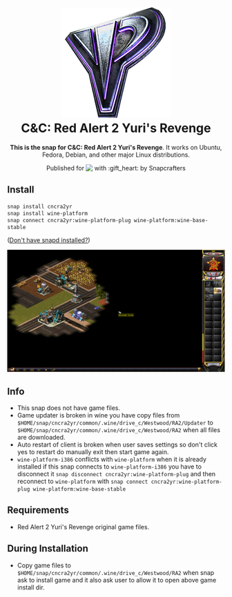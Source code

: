 <h1 align="center">
  <img src="snap/gui/cncra2yr.png" alt="C&C: Red Alert 2 Yuri's Revenge">
  <br />
  C&C: Red Alert 2 Yuri's Revenge
</h1>

<p align="center"><b>This is the snap for C&C: Red Alert 2 Yuri's Revenge</b>. It works on Ubuntu, Fedora, Debian, and other major Linux
distributions.</p>

<p align="center">Published for <img src="http://anything.codes/slack-emoji-for-techies/emoji/tux.png" align="top" width="24" /> with :gift_heart: by Snapcrafters</p>

## Install

    snap install cncra2yr
    snap install wine-platform
    snap connect cncra2yr:wine-platform-plug wine-platform:wine-base-stable

([Don't have snapd installed?](https://snapcraft.io/docs/core/install))

![C&C: Red Alert 2 Yuri's Revenge](screenshot.png?raw=true "C&C: Red Alert 2 Yuri's Revenge")

## Info
 * This snap does not have game files.
 * Game updater is broken in wine you have copy files from `$HOME/snap/cncra2yr/common/.wine/drive_c/Westwood/RA2/Updater` to `$HOME/snap/cncra2yr/common/.wine/drive_c/Westwood/RA2` when all files are downloaded.
 * Auto restart of client is broken when user saves settings so don't click yes to restart do manually exit then start game again.
 * `wine-platform-i386` conflicts with `wine-platform` when it is already installed if this snap connects to `wine-platform-i386` you have to disconnect it `snap disconnect cncra2yr:wine-platform-plug` and then reconnect to `wine-platform` with `snap connect cncra2yr:wine-platform-plug wine-platform:wine-base-stable`


## Requirements
 * Red Alert 2 Yuri's Revenge original game files.

## During Installation
 * Copy game files to `$HOME/snap/cncra2yr/common/.wine/drive_c/Westwood/RA2` when snap ask to install game and it also ask user to allow it to open above game install dir.
